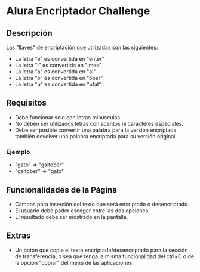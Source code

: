 # Alura Encriptador Challenge


## Descripción

Las "llaves" de encriptación que utilizadas son las siguientes:

- La letra "e" es convertida en "enter"
- La letra "i" es convertida en "imes"
- La letra "a" es convertida en "ai"
- La letra "o" es convertida en "ober"
- La letra "u" es convertida en "ufat"

## Requisitos

- Debe funcionar solo con letras minúsculas.
- No deben ser utilizados letras con acentos ni caracteres especiales.
- Debe ser posible convertir una palabra para la versión encriptada también devolver una palabra encriptada para su versión original.

### Ejemplo

- "gato" => "gaitober"
- "gaitober" => "gato"

## Funcionalidades de la Página

- Campos para inserción del texto que será encriptado o desencriptado.
- El usuario debe poder escoger entre las dos opciones.
- El resultado debe ser mostrado en la pantalla.

## Extras

- Un botón que copie el texto encriptado/desencriptado para la sección de transferencia, o sea que tenga la misma funcionalidad del ctrl+C o de la opción "copiar" del menú de las aplicaciones.

